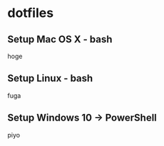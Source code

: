 # dotfiles
## Setup Mac OS X - bash
hoge

## Setup Linux - bash
fuga

## Setup Windows 10 -> PowerShell
piyo